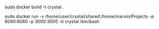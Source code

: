 sudo docker build -t crystal .

sudo docker run -v /home/user/crystal/shared:/home/marvin/Projects -p 8080:8080 -p 3000:3000 -ti crystal /bin/bash
